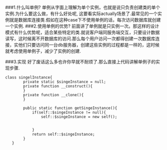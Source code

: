 ###1.什么叫单例?
单例从字面上理解为单个实例，也就是说只负责创建类的单个实例.为什么要这么做，有什么好处呢, 这要看实际actually场景了.最常见的一个实例就是数据库连接类.假如在这种case下不使用单例的话，每次访问数据库就创建一个实例.
###2.使用单例的优势?
前面讲了单例就是只实例一次。那这样的设计模式有什么优势呢，适合某些特定的类.就说客户端同服务端交互，只要设计数据读写，这时候离不开数据库的访问.那么每个用户访问一次都得创建一次数据库连接，实他们只要访问同一台db服务器，创建这些实例的过程都是一样的，这时候就考虑使用单例子，减少了实例的创建.

###3.实现
好了废话这么多也许你早就不耐烦了.那么直接上代码讲解单例子的实现步骤.

```
class singelInstance{
        private static $singeInstance = null;
        private function __construct(){
        }
        private function __clone(){
        }

        public static function getSingeInstance(){
            if(self::$singeInstance != null){
                self::$singeInstance = new self();


            }
            return self::$singeInstance;
        }
   }
```
